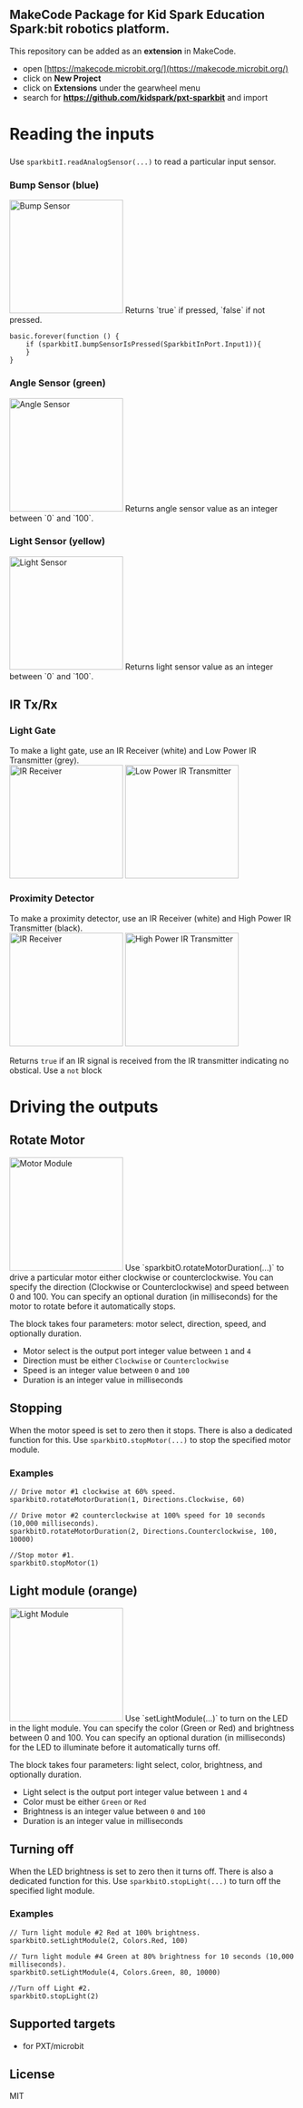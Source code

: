 ## MakeCode Package for Kid Spark Education Spark:bit robotics platform.

This repository can be added as an **extension** in MakeCode.

* open [https://makecode.microbit.org/](https://makecode.microbit.org/)
* click on **New Project**
* click on **Extensions** under the gearwheel menu
* search for **https://github.com/kidspark/pxt-sparkbit** and import

# Reading the inputs

###
Use `sparkbitI.readAnalogSensor(...)` to read a particular input sensor.

### Bump Sensor (blue)
<img src="https://github.com/KidSpark/pxt-sparkbit/blob/master/assets/images/Bump%20Sensor.png?raw=true" alt="Bump Sensor" width="200"/>  
Returns `true` if pressed, `false` if not pressed.

```blocks
basic.forever(function () {
    if (sparkbitI.bumpSensorIsPressed(SparkbitInPort.Input1)){
    }
}

```

### Angle Sensor (green)
<img src="https://github.com/KidSpark/pxt-sparkbit/blob/master/assets/images/AS.png?raw=true" alt="Angle Sensor" width="200"/>  
Returns angle sensor value as an integer between `0` and `100`.

### Light Sensor (yellow)
<img src="https://github.com/KidSpark/pxt-sparkbit/blob/master/assets/images/Light%20Sensor.png?raw=true" alt="Light Sensor" width="200"/>  
Returns light sensor value as an integer between `0` and `100`.


## IR Tx/Rx
### Light Gate
To make a light gate, use an IR Receiver (white) and Low Power IR Transmitter (grey).  
<img src="https://github.com/KidSpark/pxt-sparkbit/blob/master/assets/images/IR%20Sensing%20Receiver.png?raw=true" alt="IR Receiver" width="200"/>
<img src="https://github.com/KidSpark/pxt-sparkbit/blob/master/assets/images/Low%20Power%20IR%20Transmitter.png?raw=true" alt="Low Power IR Transmitter" width="200"/>  

### Proximity Detector
To make a proximity detector, use an IR Receiver (white) and High Power IR Transmitter (black).  
<img src="https://github.com/KidSpark/pxt-sparkbit/blob/master/assets/images/IR%20Sensing%20Receiver.png?raw=true" alt="IR Receiver" width="200"/>
<img src="https://github.com/KidSpark/pxt-sparkbit/blob/master/assets/images/High%20Power%20IR%20Transmitter.png?raw=true" alt="High Power IR Transmitter " width="200"/>  

Returns `true` if an IR signal is received from the IR transmitter indicating no obstical. Use a `not` block 

  
# Driving the outputs

## Rotate Motor
<img src="https://github.com/KidSpark/pxt-sparkbit/blob/master/assets/images/Motor%20Module.png?raw=true" alt="Motor Module" width="200"/>
Use `sparkbitO.rotateMotorDuration(...)` to drive a particular motor either clockwise or counterclockwise.
You can specify the direction (Clockwise or Counterclockwise) and speed between 0 and 100. You can specify an optional duration (in milliseconds) for the motor to rotate before it automatically stops.

The block takes four parameters: motor select, direction, speed, and optionally duration.
* Motor select is the output port integer value between `1` and `4`
* Direction must be either `Clockwise` or `Counterclockwise`
* Speed is an integer value between `0` and `100`
* Duration is an integer value in milliseconds

## Stopping
When the motor speed is set to zero then it stops. There is also a dedicated function for this.
Use `sparkbitO.stopMotor(...)` to stop the specified motor module.

### Examples
```blocks
// Drive motor #1 clockwise at 60% speed.
sparkbitO.rotateMotorDuration(1, Directions.Clockwise, 60)

// Drive motor #2 counterclockwise at 100% speed for 10 seconds (10,000 milliseconds).
sparkbitO.rotateMotorDuration(2, Directions.Counterclockwise, 100, 10000)

//Stop motor #1.
sparkbitO.stopMotor(1)
```

  
  
## Light module (orange)
<img src="https://github.com/KidSpark/pxt-sparkbit/blob/master/assets/images/Light%20Module.png" alt="Light Module" width="200"/>
Use `setLightModule(...)` to turn on the LED in the light module.
You can specify the color (Green or Red) and brightness between 0 and 100. You can specify an optional duration (in milliseconds) for the LED to illuminate before it automatically turns off.

The block takes four parameters: light select, color, brightness, and optionally duration.
* Light select is the output port integer value between `1` and `4`
* Color must be either `Green` or `Red`
* Brightness is an integer value between `0` and `100`
* Duration is an integer value in milliseconds

## Turning off
When the LED brightness is set to zero then it turns off. There is also a dedicated function for this.
Use `sparkbitO.stopLight(...)` to turn off the specified light module.

### Examples
```blocks
// Turn light module #2 Red at 100% brightness.
sparkbitO.setLightModule(2, Colors.Red, 100)

// Turn light module #4 Green at 80% brightness for 10 seconds (10,000 milliseconds).
sparkbitO.setLightModule(4, Colors.Green, 80, 10000)

//Turn off Light #2.
sparkbitO.stopLight(2)
```


## Supported targets

* for PXT/microbit

## License

MIT

<script src="https://makecode.com/gh-pages-embed.js"></script><script>makeCodeRender("{{ site.makecode.home_url }}", "{{ site.github.owner_name }}/{{ site.github.repository_name }}");</script>
